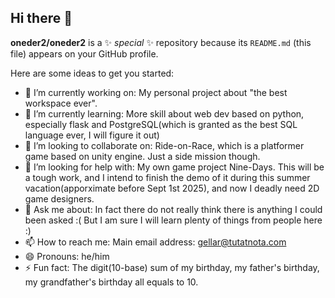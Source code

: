 ## Hi there 👋

**oneder2/oneder2** is a ✨ _special_ ✨ repository because its `README.md` (this file) appears on your GitHub profile.

Here are some ideas to get you started:

- 🔭 I’m currently working on: My personal project about "the best workspace ever".
- 🌱 I’m currently learning: More skill about web dev based on python, especially flask and PostgreSQL(which is granted as the best SQL language ever, I will figure it out)
- 👯 I’m looking to collaborate on: Ride-on-Race, which is a platformer game based on unity engine. Just a side mission though.
- 🤔 I’m looking for help with: My own game project Nine-Days. This will be a tough work, and I intend to finish the demo of it during this summer vacation(apporximate before Sept 1st 2025), and now I deadly need 2D game designers.
- 💬 Ask me about: In fact there do not really think there is anything I could been asked :( But I am sure I will learn plenty of things from people here :)
- 📫 How to reach me: Main email address: gellar@tutatnota.com
- 😄 Pronouns: he/him
- ⚡ Fun fact: The digit(10-base) sum of my birthday, my father's birthday, my grandfather's birthday all equals to 10.
